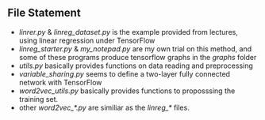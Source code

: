 ## File Statement

- *linrer.py* & *linreg_dataset.py* is the example provided from lectures, using linear regression under TensorFlow
- *linreg_starter.py* & *my_notepad.py* are my own trial on this method, and some of these programs produce tensorflow graphs in the *graphs* folder
- *utils.py* basically provides functions on data reading and preprocessing
- *variable_sharing.py* seems to define a two-layer fully connected network with TensorFlow
- *word2vec_utils.py* basically provides functions to proposssing the training set.
- other *word2vec_\*.py* are similiar as the *linreg_\** files.